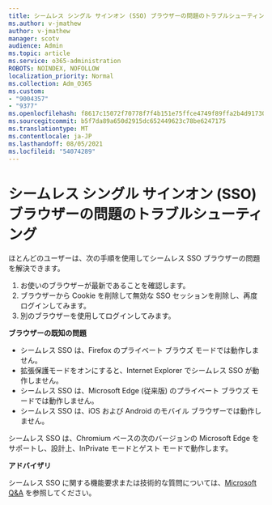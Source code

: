 ```yaml
---
title: シームレス シングル サインオン (SSO) ブラウザーの問題のトラブルシューティング
ms.author: v-jmathew
author: v-jmathew
manager: scotv
audience: Admin
ms.topic: article
ms.service: o365-administration
ROBOTS: NOINDEX, NOFOLLOW
localization_priority: Normal
ms.collection: Adm_O365
ms.custom:
- "9004357"
- "9377"
ms.openlocfilehash: f8617c15072f70778f7f4b151e75ffce4749f89ffa2b4d91730937c26aaeabbb
ms.sourcegitcommit: b5f7da89a650d2915dc652449623c78be6247175
ms.translationtype: MT
ms.contentlocale: ja-JP
ms.lasthandoff: 08/05/2021
ms.locfileid: "54074289"
---
```

# <a name="troubleshoot-seamless-single-sign-on-sso-browser-issues"></a>シームレス シングル サインオン (SSO) ブラウザーの問題のトラブルシューティング

ほとんどのユーザーは、次の手順を使用してシームレス SSO ブラウザーの問題を解決できます。

1. お使いのブラウザーが最新であることを確認します。
2. ブラウザーから Cookie を削除して無効な SSO セッションを削除し、再度ログインしてみます。
3. 別のブラウザーを使用してログインしてみます。

**ブラウザーの既知の問題**

- シームレス SSO は、Firefox のプライベート ブラウズ モードでは動作しません。
- 拡張保護モードをオンにすると、Internet Explorer でシームレス SSO が動作しません。
- シームレス SSO は、Microsoft Edge (従来版) のプライベート ブラウズ モードでは動作しません。
- シームレス SSO は、iOS および Android のモバイル ブラウザーでは動作しません。

シームレス SSO は、Chromium ベースの次のバージョンの Microsoft Edge をサポートし、設計上、InPrivate モードとゲスト モードで動作します。

**アドバイザリ**

シームレス SSO に関する機能要求または技術的な質問については、[Microsoft Q&A](https://docs.microsoft.com/answers/topics/azure-ad-single-sign-on.html) を参照してください。
